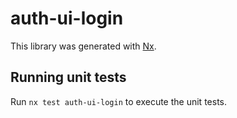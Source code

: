 # auth-ui-login

This library was generated with [Nx](https://nx.dev).

## Running unit tests

Run `nx test auth-ui-login` to execute the unit tests.
